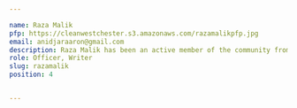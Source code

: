 ```yaml
---

name: Raza Malik
pfp: https://cleanwestchester.s3.amazonaws.com/razamalikpfp.jpg
email: anidjaraaron@gmail.com
description: Raza Malik has been an active member of the community from a young age, and has been consistently involved with various acts of service. He is especially passionate about environmental reform, and in his free time, he likes to play the guitar and spend time with his family.
role: Officer, Writer
slug: razamalik
position: 4


---
```

